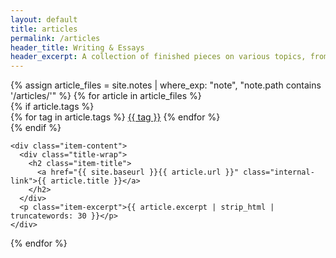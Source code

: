 ```yaml
---
layout: default
title: articles
permalink: /articles
header_title: Writing & Essays
header_excerpt: A collection of finished pieces on various topics, from philosophy to technology.
---
```

<div class="item-wrap">
{% assign article_files = site.notes | where_exp: "note", "note.path contains '/articles/'" %}
{% for article in article_files %}
  <div class="item-contain">
    {% if article.tags %}
      <div class="item-tag-wrap">
        {% for tag in article.tags %}
          <a href="#" class="item-tag">{{ tag }}</a>
        {% endfor %}
      </div>
    {% endif %}
    
    <div class="item-content">
      <div class="title-wrap">
        <h2 class="item-title">
          <a href="{{ site.baseurl }}{{ article.url }}" class="internal-link">{{ article.title }}</a>
        </h2>
      </div>
      <p class="item-excerpt">{{ article.excerpt | strip_html | truncatewords: 30 }}</p>
    </div>
  </div>
{% endfor %}
</div>